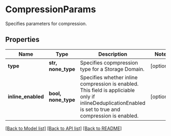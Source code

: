 # CompressionParams

Specifies parameters for compression.

## Properties
Name | Type | Description | Notes
------------ | ------------- | ------------- | -------------
**type** | **str, none_type** | Specifies copmpression type for a Storage Domain. | [optional] 
**inline_enabled** | **bool, none_type** | Specifies whether inline compression is enabled. This field is appliciable only if inlineDeduplicationEnabled is set to true and compression is enabled. | [optional] 

[[Back to Model list]](../README.md#documentation-for-models) [[Back to API list]](../README.md#documentation-for-api-endpoints) [[Back to README]](../README.md)


